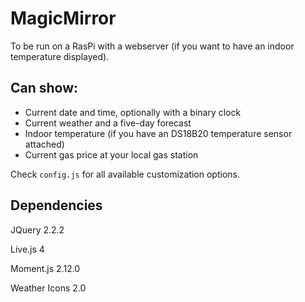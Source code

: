 # MagicMirror
To be run on a RasPi with a webserver (if you want to have an indoor temperature displayed).

## Can show:
- Current date and time, optionally with a binary clock
- Current weather and a five-day forecast
- Indoor temperature (if you have an DS18B20 temperature sensor attached)
- Current gas price at your local gas station

Check `config.js` for all available customization options.

## Dependencies

JQuery 2.2.2

Live.js 4

Moment.js 2.12.0

Weather Icons 2.0
